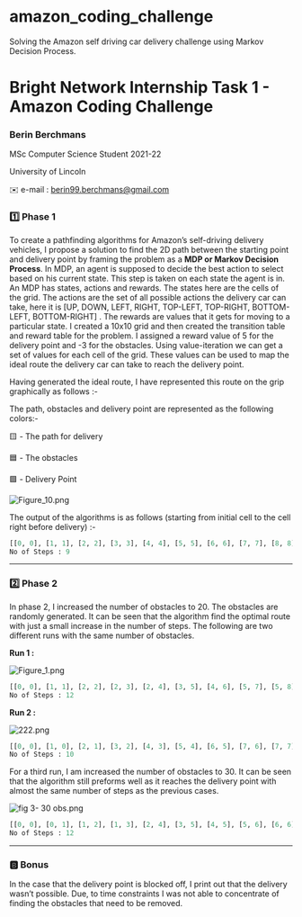 # amazon_coding_challenge

Solving the Amazon self driving car delivery challenge using Markov Decision Process.
# Bright Network Internship Task 1 - Amazon Coding Challenge

### Berin Berchmans

MSc Computer Science Student 2021-22

University of Lincoln

✉️ e-mail : berin99.berchmans@gmail.com

### 1️⃣ Phase 1

To create a pathfinding algorithms for Amazon’s self-driving delivery vehicles,  I propose a solution to find the 2D path between the starting point and delivery point by framing the problem as a **MDP or Markov Decision Process**. In MDP, an agent is supposed to decide the best action to select based on his current state. This step is taken on each state the agent is in. An MDP has states, actions and rewards. The states here are the cells of the grid. The actions are the set of all possible actions the delivery car can take, here it is [UP, DOWN, LEFT, RIGHT, TOP-LEFT, TOP-RIGHT, BOTTOM-LEFT, BOTTOM-RIGHT] . The rewards are values that it gets for moving to a particular state. I created a 10x10 grid and then created the transition table and reward table for the problem. I assigned a reward value of 5 for the delivery point and -3 for the obstacles.  Using value-iteration we can get a set of values for each cell of the grid. These values can be used to map the ideal route the delivery car can take to reach the delivery point. 

Having generated the ideal route, I have represented this route on the grip graphically as follows :-

The path, obstacles and delivery point are represented as the following colors:-

🟨 - The path for delivery

🟦 - The obstacles

🟩 - Delivery Point

![Figure_10.png](https://s3-us-west-2.amazonaws.com/secure.notion-static.com/e3e9a861-ac62-4870-a86a-690b7551356d/Figure_10.png)

The output of the algorithms is as follows (starting from initial cell to the cell right before delivery) :-

```python
[[0, 0], [1, 1], [2, 2], [3, 3], [4, 4], [5, 5], [6, 6], [7, 7], [8, 8]]
No of Steps : 9
```

---

### 2️⃣ Phase 2

In phase 2, I increased the number of obstacles to 20. The obstacles are randomly generated. It can be seen that the algorithm find the optimal route with just a small increase in the number of steps. The following are two different runs with the same number of obstacles.

**Run 1 :**

![Figure_1.png](https://s3-us-west-2.amazonaws.com/secure.notion-static.com/0bd8cb30-59bd-461f-9f74-b1d864e1fd4a/Figure_1.png)

```python
[[0, 0], [1, 1], [2, 2], [2, 3], [2, 4], [3, 5], [4, 6], [5, 7], [5, 8], [6, 9], [7, 9], [8, 9]]
No of Steps : 12
```

**Run 2 :**

![222.png](https://s3-us-west-2.amazonaws.com/secure.notion-static.com/d2d73d4e-b29c-4a7c-b1c3-acf27a69f6cb/222.png)

```python
[[0, 0], [1, 0], [2, 1], [3, 2], [4, 3], [5, 4], [6, 5], [7, 6], [7, 7], [8, 8]]
No of Steps : 10
```

For a third run, I am increased the number of obstacles to 30. It can be seen that the algorithm still preforms well as it reaches the delivery point with almost the same number of steps as the previous cases.

![fig 3- 30 obs.png](https://s3-us-west-2.amazonaws.com/secure.notion-static.com/932199ca-8179-4a1a-8ea7-aadd1ef692f0/fig_3-_30_obs.png)

```python
[[0, 0], [0, 1], [1, 2], [1, 3], [2, 4], [3, 5], [4, 5], [5, 6], [6, 6], [7, 7], [7, 8], [8, 9]]
No of Steps : 12
```

---

### 🅱️ Bonus

In the case that the delivery point is blocked off, I print out that the delivery wasn’t possible. Due, to time constraints I was not able to concentrate of finding the obstacles that need to be removed.
